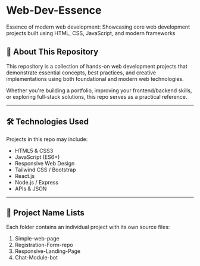 # Web-Dev-Essence
Essence of modern web development: Showcasing core web development projects built using HTML, CSS, JavaScript, and modern frameworks


## 📌 About This Repository

This repository is a collection of hands-on web development projects that demonstrate essential concepts, best practices, and creative implementations using both foundational and modern web technologies.

Whether you're building a portfolio, improving your frontend/backend skills, or exploring full-stack solutions, this repo serves as a practical reference.

---

## 🛠️ Technologies Used

Projects in this repo may include:

- HTML5 & CSS3
- JavaScript (ES6+)
- Responsive Web Design
- Tailwind CSS / Bootstrap
- React.js
- Node.js / Express
- APIs & JSON

---

## 📂 Project Name Lists

Each folder contains an individual project with its own source files:
1) Simple-web-page
2) Registration-Form-repo
3) Responsive-Landing-Page
4) Chat-Module-bot
   

